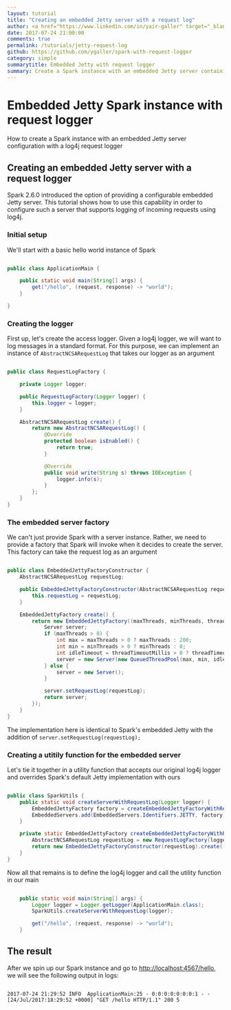 ```yaml
---
layout: tutorial
title: "Creating an embedded Jetty server with a request log"
author: <a href="https://www.linkedin.com/in/yair-galler" target="_blank">Yair Galler</a>
date: 2017-07-24 21:00:00
comments: true
permalink: /tutorials/jetty-request-log
github: https://github.com/ygaller/spark-with-request-logger
category: simple
summarytitle: Embedded Jetty with request logger
summary: Create a Spark instance with an embedded Jetty server containing a log4j request logger
---
```


# Embedded Jetty Spark instance with request logger

How to create a Spark instance with an embedded Jetty server configuration with a log4j request logger

## Creating an embedded Jetty server with a request logger

Spark 2.6.0 introduced the option of providing a configurable embedded Jetty server. 
This tutorial shows how to use this capability in order to configure such a server
that supports logging of incoming requests using log4j.

### Initial setup

We'll start with a basic hello world instance of Spark

~~~java

public class ApplicationMain {

    public static void main(String[] args) {
        get("/hello", (request, response) -> "world");
    }

}

~~~

### Creating the logger

First up, let's create the access logger. Given a log4j logger, we will want to log messages in a standard format. For this purpose, we can implement an instance of `AbstractNCSARequestLog` that takes our logger as an argument

~~~java

public class RequestLogFactory {

    private Logger logger;

    public RequestLogFactory(Logger logger) {
        this.logger = logger;
    }

    AbstractNCSARequestLog create() {
        return new AbstractNCSARequestLog() {
            @Override
            protected boolean isEnabled() {
                return true;
            }

            @Override
            public void write(String s) throws IOException {
                logger.info(s);
            }
        };
    }
}

~~~

### The embedded server factory

We can't just provide Spark with a server instance. Rather, we need to provide a factory that Spark will invoke when it decides to create the server. This factory can take the request log as an argument

~~~java

public class EmbeddedJettyFactoryConstructor {
    AbstractNCSARequestLog requestLog;

    public EmbeddedJettyFactoryConstructor(AbstractNCSARequestLog requestLog) {
        this.requestLog = requestLog;
    }

    EmbeddedJettyFactory create() {
        return new EmbeddedJettyFactory((maxThreads, minThreads, threadTimeoutMillis) -> {
            Server server;
            if (maxThreads > 0) {
                int max = maxThreads > 0 ? maxThreads : 200;
                int min = minThreads > 0 ? minThreads : 8;
                int idleTimeout = threadTimeoutMillis > 0 ? threadTimeoutMillis : '\uea60';
                server = new Server(new QueuedThreadPool(max, min, idleTimeout));
            } else {
                server = new Server();
            }

            server.setRequestLog(requestLog);
            return server;
        });
    }
}

~~~

The implementation here is identical to Spark's embedded Jetty with the addition of `server.setRequestLog(requestLog);`

### Creating a utitily function for the embedded server

Let's tie it together in a utility function that accepts our original log4j logger and overrides Spark's default Jetty implementation with ours

~~~java

public class SparkUtils {
    public static void createServerWithRequestLog(Logger logger) {
        EmbeddedJettyFactory factory = createEmbeddedJettyFactoryWithRequestLog(logger);
        EmbeddedServers.add(EmbeddedServers.Identifiers.JETTY, factory);
    }

    private static EmbeddedJettyFactory createEmbeddedJettyFactoryWithRequestLog(org.apache.log4j.Logger logger) {
        AbstractNCSARequestLog requestLog = new RequestLogFactory(logger).create();
        return new EmbeddedJettyFactoryConstructor(requestLog).create();
    }
}

~~~

Now all that remains is to define the log4j logger and call the utility function in our main 

~~~java

    public static void main(String[] args) {
        Logger logger = Logger.getLogger(ApplicationMain.class);
        SparkUtils.createServerWithRequestLog(logger);

        get("/hello", (request, response) -> "world");
    }

~~~

## The result

After we spin up our Spark instance and go to [http://localhost:4567/hello](http://localhost:4567/hello), we will see the following output in logs:

~~~console

2017-07-24 21:29:52 INFO  ApplicationMain:25 - 0:0:0:0:0:0:0:1 - - [24/Jul/2017:18:29:52 +0000] "GET /hello HTTP/1.1" 200 5 

~~~
